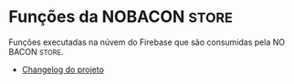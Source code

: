 # Funções da NOBACON <small>STORE</small>

Funções executadas na núvem do Firebase que são consumidas pela NO BACON
<small>STORE</small>.

- [Changelog do projeto](CHANGELOG.md)
